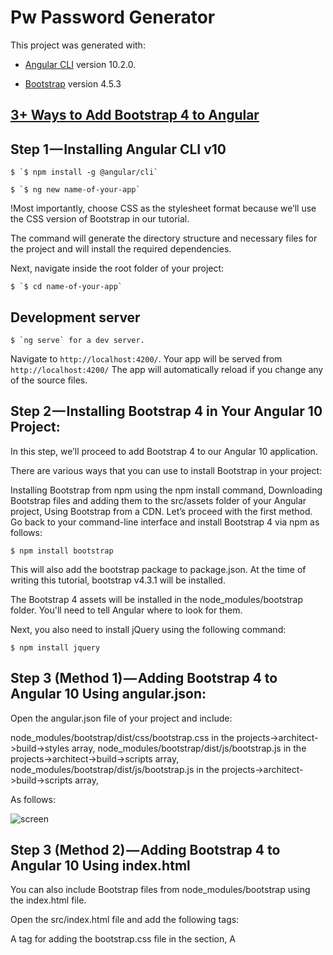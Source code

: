 # Pw Password Generator

This project was generated with:
* [Angular CLI](https://github.com/angular/angular-cli) version 10.2.0.

* [Bootstrap](https://getbootstrap.com/) version 4.5.3
## [3+ Ways to Add Bootstrap 4 to Angular](https://www.techiediaries.com/angular-bootstrap/)

## Step 1 — Installing Angular CLI v10

```
$ `$ npm install -g @angular/cli`
```
```
$ `$ ng new name-of-your-app`
```

!Most importantly, choose CSS as the stylesheet format because we’ll use the CSS version of Bootstrap in our tutorial.

The command will generate the directory structure and necessary files for the project and will install the required dependencies.

Next, navigate inside the root folder of your project:

```
$ `$ cd name-of-your-app`
```

## Development server

```
$ `ng serve` for a dev server. 
```

Navigate to `http://localhost:4200/`. Your app will be served from `http://localhost:4200/`
The app will automatically reload if you change any of the source files.

## Step 2 — Installing Bootstrap 4 in Your Angular 10 Project:

In this step, we’ll proceed to add Bootstrap 4 to our Angular 10 application.

There are various ways that you can use to install Bootstrap in your project:

Installing Bootstrap from npm using the npm install command,
Downloading Bootstrap files and adding them to the src/assets folder of your Angular project,
Using Bootstrap from a CDN.
Let’s proceed with the first method. Go back to your command-line interface and install Bootstrap 4 via npm as follows:

```
$ npm install bootstrap
```

This will also add the bootstrap package to package.json. At the time of writing this tutorial, bootstrap v4.3.1 will be installed.

The Bootstrap 4 assets will be installed in the node_modules/bootstrap folder. You'll need to tell Angular where to look for them.

Next, you also need to install jQuery using the following command:

```
$ npm install jquery
```
## Step 3 (Method 1) — Adding Bootstrap 4 to Angular 10 Using angular.json:

Open the angular.json file of your project and include:

node_modules/bootstrap/dist/css/bootstrap.css in the projects->architect->build->styles array,
node_modules/bootstrap/dist/js/bootstrap.js in the projects->architect->build->scripts array,
node_modules/bootstrap/dist/js/bootstrap.js in the projects->architect->build->scripts array,

As follows:

![screen]()

## Step 3 (Method 2) — Adding Bootstrap 4 to Angular 10 Using index.html

You can also include Bootstrap files from node_modules/bootstrap using the index.html file.

Open the src/index.html file and add the following tags:

A <link> tag for adding the bootstrap.css file in the <head> section,
A <script> tag for adding the jquery.js file before the closing </body> tag,
A <script> tag for adding the bootstrap.js file before the </body> tag.

This is an example:

        <!doctype html><html lang="en">
        <head>  
        <meta charset="utf-8">  
        <title>Angular Bootstrap 4 Examples</title>  <base href="/">  
        <meta name="viewport" content="width=device-width, initial-scale=1">  
        <link rel="icon" type="image/x-icon" href="favicon.ico">  
        <link rel="stylesheet" href="../node_modules/bootstrap/dist/css/bootstrap.css">
        </head>
        <body>  
        <app-root></app-root>  
        <script src="../node_modules/jquery/dist/jquery.js"></script>  <script src="../node_modules/bootstrap/dist/js/bootstrap.js"></script>    
        </body>
        </html>

## Step 3 (Method 3) — Adding Bootstrap 4 to Angular 10 Using styles.css

We can also use the styles.css file to add the CSS file of Bootstrap to our project.

Open the src/styles.css file of your Angular project and import the bootstrap.css file as follows:

        @import "~bootstrap/dist/css/bootstrap.css"
        This replaces the previous method(s), so you don’t need to add the file to the styles array of the angular.json file or to the index.html file.

Note: The JavaScript file(s) can be added using the scripts array or the <script> tag like the previous methods.

## Code scaffolding

```
$ `ng generate component component-name`
```

 to generate a new component. You can also use `ng generate directive|pipe|service|class|guard|interface|enum|module`.

## Build

```
$ `ng build`
```

 to build the project. The build artifacts will be stored in the `dist/` directory. Use the `--prod` flag for a production build.

## Running unit tests

```
$ `ng test`
```

to execute the unit tests via [Karma](https://karma-runner.github.io).

## Running end-to-end tests

```
$ `ng e2e` 
```

to execute the end-to-end tests via [Protractor](http://www.protractortest.org/).


## Further help

To get more help on the Angular CLI use 

```
`$ ng help`
```

 or go check out the [Angular CLI Overview and Command Reference](https://angular.io/cli) page.


                <div>
                <label>Enter length</label>
                <input (input)="onChangeLength($event.target.value)" />
                </div>

                <div>
                <label>Use Letters</label>
                <input (change)="onChangeUseLetters()" type="checkbox" />
                </div>

                <div>
                <label>Use Numbers</label>
                <input (change)="onChangeUseNumbers()" type="checkbox" />
                </div>

                <div>
                <label>Use Symbols</label>
                <input (change)="onChangeUseSymbols()" type="checkbox" />
                </div>

                <div>
                <button [disabled]="!(length && (includeLetters || includeSymbols || includeNumbers))" 
                (click)="onButtonClick()">Generate!</button>
                </div>

                <div>
                <label>Your password</label>
                <input [value]="password" />
                </div>


